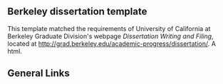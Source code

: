## Berkeley dissertation template

This template matched the requirements of University of California at Berkeley Graduate Division's webpage *Dissertation Writing and Filing*, located at http://grad.berkeley.edu/academic-progress/dissertation/. A html.

## General Links

